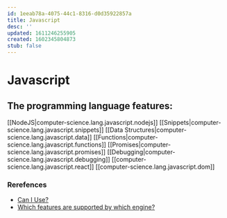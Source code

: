 ```yaml
---
id: 1eeab78a-4075-44c1-8316-d0d35922857a
title: Javascript
desc: ''
updated: 1611246255905
created: 1602345804873
stub: false
---
```

# Javascript

## The programming language features:

[[NodeJS|computer-science.lang.javascript.nodejs]]
[[Snippets|computer-science.lang.javascript.snippets]]
[[Data Structures|computer-science.lang.javascript.data]]
[[Functions|computer-science.lang.javascript.functions]]
[[Promises|computer-science.lang.javascript.promises]]
[[Debugging|computer-science.lang.javascript.debugging]]
[[computer-science.lang.javascript.react]]
[[computer-science.lang.javascript.dom]]

### Rerefences

- [Can I Use?](https://caniuse.com/)
- [Which features are supported by which engine?](http://kangax.github.io/compat-table)

